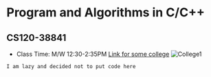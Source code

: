 # Program and Algorithms in C/C++
## CS120-38841

- Class Time: M/W 12:30-2:35PM
[Link for some college](https://www.avc.edu/)
![College1](https://img.freepik.com/premium-vector/campus-collage-university-education-logo-design-template_7492-59.jpg?w=2000)

```
I am lazy and decided not to put code here
```
